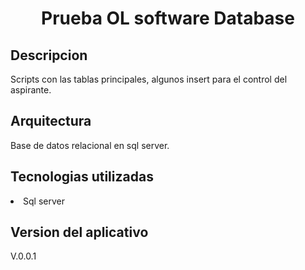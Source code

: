 <h1 align="center"> Prueba OL software Database </h1>

<h2 align="left"> Descripcion</h2>
<p>
Scripts con las tablas principales, algunos insert para el control del aspirante. 
</p>
<h2 align="left"> Arquitectura</h2>
<p>
Base de datos relacional en sql server.
</p>
<h2 align="left"> Tecnologias utilizadas</h2>
<p>
    <li>Sql server</li>      
</p>
<h2 align="left"> Version del aplicativo</h2>
<p> V.0.0.1</p>